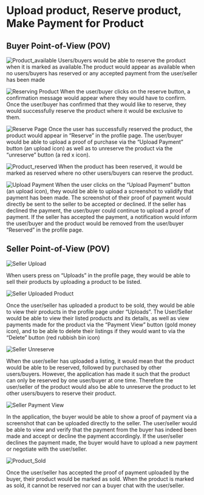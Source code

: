 # **Upload product, Reserve product, Make Payment for Product**
## **Buyer Point-of-View (POV)**

![Product_available](https://user-images.githubusercontent.com/94032313/182039728-9221b8c6-289f-447f-bfe5-7aa1b4f23be5.png) 
Users/buyers would be able to reserve the product when it is marked as available.The product would appear as available when no users/buyers has reserved or any accepted payment from the user/seller has been made 

![Reserving Product](https://user-images.githubusercontent.com/94032313/182039826-8c4c1b98-d610-4b0b-b2a0-d59680c637f1.png) 
When the user/buyer clicks on the reserve button, a confirmation message would appear where they would have to confirm. Once the user/buyer has confirmed that they would like to reserve, they would successfully reserve the product where it would be exclusive to them. 

![Reserve Page](https://user-images.githubusercontent.com/94032313/182039908-438d219a-9453-45cf-9aa3-6d18b55b0e93.png) 
Once the user has successfully reserved the product, the product would appear in “Reserve” in the profile page. The user/buyer would be able to upload a proof of purchase via the “Upload Payment” button (an upload icon) as well as to unreserve the product via the “unreserve” button (a red x icon). 

![Product_reserved](https://user-images.githubusercontent.com/94032313/182040121-8a9a58a4-1087-491b-b34c-0b153c060211.png)
When the product has been reserved, it would be marked as reserved where no other users/buyers can reserve the product. 

![Upload Payment](https://user-images.githubusercontent.com/94032313/182040021-ddcd6b04-f28c-4a61-8d71-677a2513c4bf.png) 
When the user clicks on the “Upload Payment” button (an upload icon), they would be able to upload a screenshot to validify that payment has been made. The screenshot of their proof of payment would directly be sent to the seller to be accepted or declined. If the seller has declined the payment, the user/buyer could continue to upload a proof of payment. If the seller has accepted the payment, a notification would inform the user/buyer and the product would be removed from the user/buyer “Reserved” in the profile page. 

## **Seller Point-of-View (POV)**
![Seller Upload](https://user-images.githubusercontent.com/94032313/182038429-b735bb5c-8872-44c6-a641-66469147e716.jpg) 

When users press on “Uploads” in the profile page, they would be able to sell their products by uploading a product to be listed. 

![Seller Uploaded Product](https://user-images.githubusercontent.com/94032313/182038546-7488e853-25c3-4bdb-95b4-315639664820.jpg) 

Once the user/seller has uploaded a product to be sold, they would be able to view their products in the profile page under “Uploads”. The User/Seller would be able to view their listed products and its details, as well as view payments made for the product via the “Payment View” button (gold money icon), and to be able to delete their listings if they would want to via the “Delete” button (red rubbish bin icon) 

![Seller Unreserve](https://user-images.githubusercontent.com/94032313/182038766-a2bca8c1-e98b-4b43-b76c-64ee37f196d7.jpg) 

When the user/seller has uploaded a listing, it would mean that the product would be able to be reserved, followed by purchased by other users/buyers. However, the application has made it such that the product can only be reserved by one user/buyer at one time. Therefore the user/seller of the product would also be able to unreserve the product to let other users/buyers to reserve their product. 

![Seller Payment View](https://user-images.githubusercontent.com/94032313/182039236-81aceb51-d508-42d6-ae89-dbce4277a25c.jpg) 

In the application, the buyer would be able to show a proof of payment via a screenshot that can be uploaded directly to the seller. The user/seller would be able to view and verify that the payment from the buyer has indeed been made and accept or decline the payment accordingly. If the user/seller declines the payment made, the buyer would have to upload a new payment or negotiate with the user/seller. 


![Product_Sold](https://user-images.githubusercontent.com/94032313/182039693-fc442a3b-9923-4a96-990f-3bc81fac05ad.png) 

Once the user/seller has accepted the proof of payment uploaded by the buyer, their product would be marked as sold. When the product is marked as sold, it cannot be reserved nor can a buyer chat with the user/seller. 


